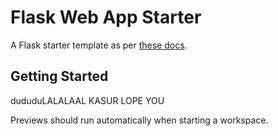 # Flask Web App Starter

A Flask starter template as per [these docs](https://flask.palletsprojects.com/en/3.0.x/quickstart/#a-minimal-application).

## Getting Started
dududuLALALAAL
KASUR LOPE YOU

Previews should run automatically when starting a workspace.